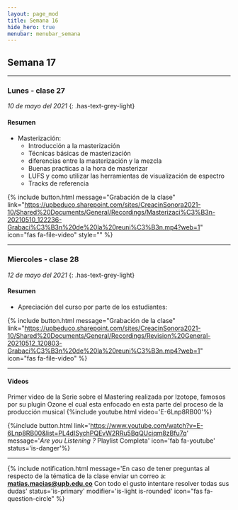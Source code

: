 ```yaml
---
layout: page_mod
title: Semana 16
hide_hero: true
menubar: menubar_semana
---
```


## Semana 17

---

### Lunes - clase 27

<!-- ignore-prettier-start -->

_10 de mayo del 2021_
{: .has-text-grey-light}

<!-- ignore-prettier-end -->

#### Resumen

- Masterización:
  - Introducción a la masterización
  - Técnicas básicas de masterización
  - diferencias entre la masterización y la mezcla
  - Buenas practicas a la hora de masterizar
  - LUFS y como utilizar las herramientas de visualización de espectro
  - Tracks de referencia

{% include button.html
message="Grabación de la clase"
link="https://upbeduco.sharepoint.com/sites/CreacinSonora2021-10/Shared%20Documents/General/Recordings/Masterizaci%C3%B3n-20210510_122236-Grabaci%C3%B3n%20de%20la%20reuni%C3%B3n.mp4?web=1"
icon="fas fa-file-video"
style=""
%}

---

### Miercoles - clase 28

<!-- ignore-prettier-start -->

_12 de mayo del 2021_
{: .has-text-grey-light}

<!-- ignore-prettier-end -->

#### Resumen

- Apreciación del curso por parte de los estudiantes:

{% include button.html
message="Grabación de la clase"
link="https://upbeduco.sharepoint.com/sites/CreacinSonora2021-10/Shared%20Documents/General/Recordings/Revision%20General-20210512_120803-Grabaci%C3%B3n%20de%20la%20reuni%C3%B3n.mp4?web=1"
icon="fas fa-file-video"
%}

---

#### Videos

Primer video de la Serie sobre el Mastering realizada por Izotope, famosos por su plugin Ozone el cual esta enfocado en esta parte del proceso de la producción musical
{%include youtube.html video='E-6Lnp8RB00'%}

{%include button.html
link='https://www.youtube.com/watch?v=E-6Lnp8RB00&list=PL4dISychPQEvW2RRu5BqQUciqm8zBfu7q'
message='_Are you Listening ?_ Playlist Completa'
icon='fab fa-youtube'
status='is-danger'%}

---

{% include notification.html
message='En caso de tener preguntas al respecto de la tématica de la clase enviar un correo a: **matias.macias@upb.edu.co**
Con todo el gusto intentare resolver todas sus dudas'
status='is-primary'
modifier='is-light is-rounded'
icon="fas fa-question-circle"
%}
